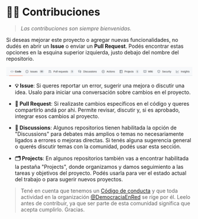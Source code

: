 # 👷‍♀️ Contribuciones

> _Las contribuciones son siempre bienvenidas._

Si deseas mejorar este proyecto o agregar nuevas funcionalidades, no dudés en abrir un **Issue** o enviar un **Pull Request**. Podés encontrar estas opciones en la esquina superior izquierda, justo debajo del nombre del repositorio.

![Vista de pestañas](image-contributing.jpeg)

- **💡 Issue**: Si queres reportar un error, sugerir una mejora o discutir una idea. Usalo para iniciar una conversación sobre cambios en el proyecto.

- **🔄 Pull Request**: Si realizaste cambios específicos en el código y queres compartirlo andá por ahi. Permite revisar, discutir y, si es aprobado, integrar esos cambios al proyecto.

- **💬 Discussions**: Algunos repositorios tienen habilitada la opción de "Discussions" para debates más amplios o temas no necesariamente ligados a errores o mejoras directas. Si tenés alguna sugerencia general o querés discutir temas con la comunidad, podés usar esta sección.

- **🗂 Projects**: En algunos repositorios también vas a encontrar habilitada la pestaña "Projects", donde organizamos y damos seguimiento a las tareas y objetivos del proyecto. Podés usarla para ver el estado actual del trabajo o para sugerir nuevos proyectos.

> Tené en cuenta que tenemos un [Código de conducta](CODE_OF_CONDUCT.md) y que toda actividad en la organización [@DemocraciaEnRed](https://github.com/DemocraciaEnRed) se rige por él. Leelo antes de contribuir, ya que ser parte de esta comunidad significa que acepta cumplirlo. Gracias.
